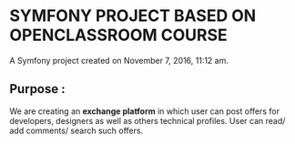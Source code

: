 SYMFONY PROJECT BASED ON OPENCLASSROOM COURSE
=========

A Symfony project created on November 7, 2016, 11:12 am.

<h2><strong>Purpose :</strong></h2>
We are creating an <strong>exchange platform</strong> in which user can post offers for developers, designers as well as others technical profiles.
User can read/ add comments/ search such offers.
    
